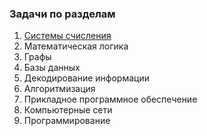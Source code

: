 ### Задачи по разделам

1. [Системы счисления](https://www.gitbook.com/book/ivlev/gia11/edit#/edit/master/sistemi-schisleniya.md?_k=mca71b)
2. Математическая логика
3. Графы 
4. Базы данных
5. Декодирование информации
6. Алгоритмизация
7. Прикладное программное обеспечение
8. Компьютерные сети
9. Программирование




